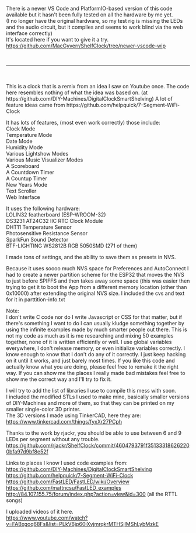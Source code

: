 
There is a newer VS Code and PlatformIO-based version of this code available but it hasn't been fully tested on all the hardware by me yet. <br>(I no longer have the original hardware, so my test rig is missing the LEDs and the audio circuit, but it compiles and seems to work blind via the web interface correctly)<br>
It's located here if you want to give it a try.<br>
https://github.com/MacGyverr/ShelfClock/tree/newer-vscode-wip


<br>

---
  
<br>

<br>
This is a clock that is a remix from an idea I saw on Youtube once. The code here resembles nothing of what the idea was based on. (at https://github.com/DIY-Machines/DigitalClockSmartShelving)
A lot of feature ideas came from https://github.com/helpquick/7-Segment-WiFi-Clock

It has lots of features, (most even work correctly) those include:
<br>
Clock Mode
<br>
Temperature Mode
<br>
Date Mode
<br>
Humidity Mode
<br>
Various Lightshow Modes
<br>
Various Music Visualizer Modes
<br>
A Scoreboard
<br>
A Countdown Timer
<br>
A Countup Timer
<br>
New Years Mode
<br>
Text Scroller
<br>
Web Interface
<br>

It uses the following hardware:
<br>
LOLIN32 featherboard (ESP-WROOM-32)
<br>
DS3231 AT24C32 IIC RTC Clock Module
<br>
DHT11 Temperature Sensor
<br>
Photosensitive Resistance Sensor
<br>
SparkFun Sound Detector
<br>
BTF-LIGHTING WS2812B RGB 5050SMD (271 of them)
<br>

I made tons of settings, and the ability to save them as presets in NVS.

Because it uses soooo much NVS space for Preferences and AutoConnect I had to create a newer partition scheme for the ESP32 that moves the NVS to just before SPIFFS and then takes away some space (this was easier then trying to get it to boot the App from a different memory location (other than 0x10000) after extending the original NVS size. I included the cvs and text for it in parttition-info.txt

Note:
<br>
I don't write C code nor do I write Javascript or CSS for that matter, but if there's something I want to do I can usually kludge something together by using the infinite examples made by much smarter people out there.
This is not my code as much as it is me researching and mixing 50 examples together, none of it is written efficiently or well. I use global variables everywhere, I don't release memory, or even initialize variables correctly. I know enough to know that I don't do any of it correctly.
I just keep hacking on it until it works, and just barely most times.
If you like this code and actually know what you are doing, please feel free to remake it the right way.
If you can show me the places I really made bad mistakes feel free to show me the correct way and I'll try to fix it.

I will try to add the list of libraries I use to compile this mess with soon.
<br>
I included the modified STLs I used to make mine, basically smaller versions of DIY-Machines and more of them, so that they can be printed on my smaller single-color 3D printer.
<br>
The 3D versions I made using TinkerCAD, here they are: https://www.tinkercad.com/things/fyxXr27PCph

Thanks to the work by rjackr, you should be able to use between 6 and 9 LEDs per segment without any trouble.
https://github.com/rjackr/ShelfClock/commit/4604793791f351333186262200bfa97d9bf8e52f

Links to places I know I used code examples from:
<br>
https://github.com/DIY-Machines/DigitalClockSmartShelving
<br>
https://github.com/helpquick/7-Segment-WiFi-Clock
<br>
https://github.com/FastLED/FastLED/wiki/Overview
<br>
https://github.com/mattncsu/FastLED_examples
<br>
http://84.107.155.75/forum/index.php?action=view&id=300  (all the RTTL songs)


I uploaded videos of it here.
<br>
https://www.youtube.com/watch?v=FABxgoq68Fs&list=PLkV6jp60iXvjmrqkrMTHSjlMShLybMzkE